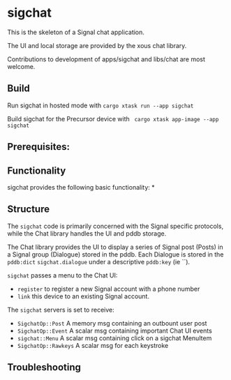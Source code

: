 # sigchat

This is the skeleton of a Signal chat application.

The UI and local storage are provided by the xous chat library.

Contributions to development of apps/sigchat and libs/chat are most welcome.


## Build

Run sigchat in hosted mode with ```cargo xtask run --app sigchat ```

Build sigchat for the Precursor device with ``` cargo xtask app-image --app sigchat```


## Prerequisites:


## Functionality

sigchat provides the following basic functionality:
* 


## Structure

The `sigchat` code is primarily concerned with the Signal specific protocols, while the Chat library handles the UI and pddb storage.

The Chat library provides the UI to display a series of Signal post (Posts) in a Signal group (Dialogue) stored in the pddb. Each Dialogue is stored in the `pddb:dict` `sigchat.dialogue` under a descriptive `pddb:key` (ie ``).

`sigchat` passes a menu to the Chat UI:
* `register` to register a new Signal account with a phone number
* `link` this device to an existing Signal account.

The `sigchat` servers is set to receive:
* `SigchatOp::Post` A memory msg containing an outbount user post
* `SigchatOp::Event` A scalar msg containing important Chat UI events
* `sigchat::Menu` A scalar msg containing click on a sigchat MenuItem
* `SigchatOp::Rawkeys` A scalar msg for each keystroke  


## Troubleshooting


